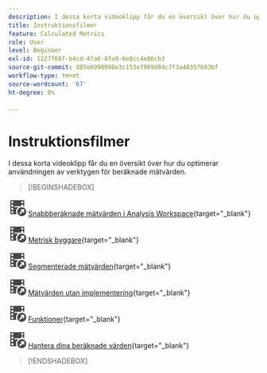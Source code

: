 ```yaml
---
description: I dessa korta videoklipp får du en översikt över hur du optimerar användningen av verktygen för beräknade mätvärden.
title: Instruktionsfilmer
feature: Calculated Metrics
role: User
level: Beginner
exl-id: 1227f68f-b4cd-4fa6-8fa9-0e8cc4e86cb3
source-git-commit: d85e6990998e3c153ef969d8dc7f3a4835f683bf
workflow-type: tm+mt
source-wordcount: '67'
ht-degree: 0%

---
```


# Instruktionsfilmer

I dessa korta videoklipp får du en översikt över hur du optimerar användningen av verktygen för beräknade mätvärden.

>[!BEGINSHADEBOX]

![VideoCheckedOut](/help/assets/icons/VideoCheckedOut.svg) [Snabbberäknade mätvärden i Analysis Workspace](https://experienceleague.adobe.com/docs/analytics-learn/tutorials/components/calculated-metrics/quick-calculated-metrics-in-analysis-workspace.html?lang=sv-SE){target="_blank"}

![VideoCheckedOut](/help/assets/icons/VideoCheckedOut.svg) [Metrisk byggare](https://experienceleague.adobe.com/docs/analytics-learn/tutorials/components/calculated-metrics/calculated-metrics-metric-builder.html?lang=sv-SE){target="_blank"}

![VideoCheckedOut](/help/assets/icons/VideoCheckedOut.svg) [Segmenterade mätvärden](https://experienceleague.adobe.com/docs/analytics-learn/tutorials/components/calculated-metrics/calculated-metrics-segmented-metrics.html?lang=sv-SE){target="_blank"}

![VideoCheckedOut](/help/assets/icons/VideoCheckedOut.svg) [Mätvärden utan implementering](https://experienceleague.adobe.com/docs/analytics-learn/tutorials/components/calculated-metrics/calculated-metrics-implementationless-metrics.html?lang=sv-SE){target="_blank"}

![VideoCheckedOut](/help/assets/icons/VideoCheckedOut.svg) [Funktioner](https://experienceleague.adobe.com/docs/analytics-learn/tutorials/components/calculated-metrics/calculated-metrics-functions.html?lang=sv-SE){target="_blank"}

![VideoCheckedOut](/help/assets/icons/VideoCheckedOut.svg) [Hantera dina beräknade värden](https://experienceleague.adobe.com/docs/analytics-learn/tutorials/components/calculated-metrics/manage-your-calculated-metrics.html?lang=sv-SE){target="_blank"}


>[!ENDSHADEBOX]
